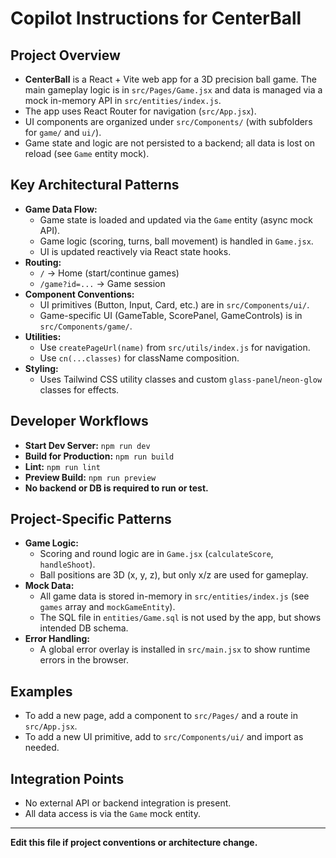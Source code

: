 # Copilot Instructions for CenterBall

## Project Overview
- **CenterBall** is a React + Vite web app for a 3D precision ball game. The main gameplay logic is in `src/Pages/Game.jsx` and data is managed via a mock in-memory API in `src/entities/index.js`.
- The app uses React Router for navigation (`src/App.jsx`).
- UI components are organized under `src/Components/` (with subfolders for `game/` and `ui/`).
- Game state and logic are not persisted to a backend; all data is lost on reload (see `Game` entity mock).

## Key Architectural Patterns
- **Game Data Flow:**
  - Game state is loaded and updated via the `Game` entity (async mock API).
  - Game logic (scoring, turns, ball movement) is handled in `Game.jsx`.
  - UI is updated reactively via React state hooks.
- **Routing:**
  - `/` → Home (start/continue games)
  - `/game?id=...` → Game session
- **Component Conventions:**
  - UI primitives (Button, Input, Card, etc.) are in `src/Components/ui/`.
  - Game-specific UI (GameTable, ScorePanel, GameControls) is in `src/Components/game/`.
- **Utilities:**
  - Use `createPageUrl(name)` from `src/utils/index.js` for navigation.
  - Use `cn(...classes)` for className composition.
- **Styling:**
  - Uses Tailwind CSS utility classes and custom `glass-panel`/`neon-glow` classes for effects.

## Developer Workflows
- **Start Dev Server:** `npm run dev`
- **Build for Production:** `npm run build`
- **Lint:** `npm run lint`
- **Preview Build:** `npm run preview`
- **No backend or DB is required to run or test.**

## Project-Specific Patterns
- **Game Logic:**
  - Scoring and round logic are in `Game.jsx` (`calculateScore`, `handleShoot`).
  - Ball positions are 3D (x, y, z), but only x/z are used for gameplay.
- **Mock Data:**
  - All game data is stored in-memory in `src/entities/index.js` (see `games` array and `mockGameEntity`).
  - The SQL file in `entities/Game.sql` is not used by the app, but shows intended DB schema.
- **Error Handling:**
  - A global error overlay is installed in `src/main.jsx` to show runtime errors in the browser.

## Examples
- To add a new page, add a component to `src/Pages/` and a route in `src/App.jsx`.
- To add a new UI primitive, add to `src/Components/ui/` and import as needed.

## Integration Points
- No external API or backend integration is present.
- All data access is via the `Game` mock entity.

---
**Edit this file if project conventions or architecture change.**
